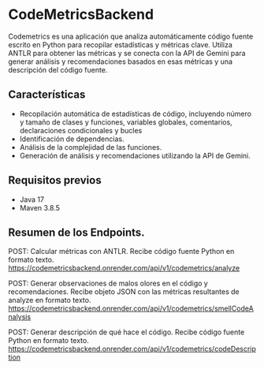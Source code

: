 # CodeMetricsBackend

Codemetrics es una aplicación que analiza automáticamente código fuente escrito en Python para recopilar estadísticas y métricas clave. Utiliza ANTLR para obtener las métricas y se conecta con la API de Gemini para generar análisis y recomendaciones basados en esas métricas y una descripción del código fuente.

## Características

- Recopilación automática de estadísticas de código, incluyendo número y tamaño de clases y funciones, variables globales, comentarios, declaraciones condicionales y bucles
- Identificación de dependencias.
- Análisis de la complejidad de las funciones.
- Generación de análisis y recomendaciones utilizando la API de Gemini.

## Requisitos previos

- Java 17
- Maven 3.8.5

## Resumen de los Endpoints.
POST: Calcular métricas con ANTLR. Recibe código fuente Python en formato texto. https://codemetricsbackend.onrender.com/api/v1/codemetrics/analyze

POST: Generar observaciones de malos olores en el código y recomendaciones. Recibe objeto JSON con las métricas resultantes de analyze en formato texto. https://codemetricsbackend.onrender.com/api/v1/codemetrics/smellCodeAnalysis

POST: Generar descripción de qué hace el código. Recibe código fuente Python en formato texto. https://codemetricsbackend.onrender.com/api/v1/codemetrics/codeDescription

